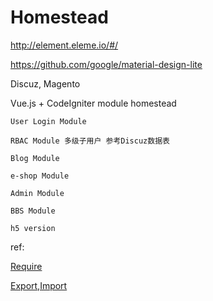# Homestead

http://element.eleme.io/#/

https://github.com/google/material-design-lite

Discuz, Magento

Vue.js + CodeIgniter module homestead

```
User Login Module

RBAC Module 多级子用户 参考Discuz数据表

Blog Module

e-shop Module

Admin Module

BBS Module

h5 version
```

ref:

[Require](http://javascript.ruanyifeng.com/nodejs/module.html#toc5)

[Export,Import](http://www.infoq.com/cn/articles/es6-in-depth-modules)
